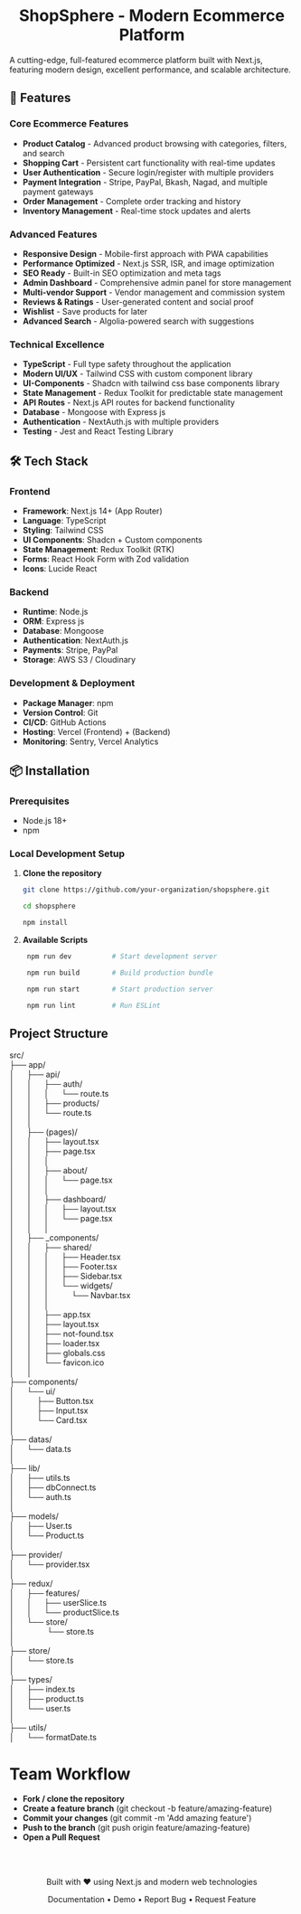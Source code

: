 <h1 align="center">ShopSphere - Modern Ecommerce Platform</h1>


A cutting-edge, full-featured ecommerce platform built with Next.js, featuring modern design, excellent performance, and scalable architecture.


## 🚀 Features

### Core Ecommerce Features
- **Product Catalog** - Advanced product browsing with categories, filters, and search
- **Shopping Cart** - Persistent cart functionality with real-time updates
- **User Authentication** - Secure login/register with multiple providers
- **Payment Integration** - Stripe, PayPal, Bkash, Nagad, and multiple payment gateways
- **Order Management** - Complete order tracking and history
- **Inventory Management** - Real-time stock updates and alerts

### Advanced Features
- **Responsive Design** - Mobile-first approach with PWA capabilities
- **Performance Optimized** - Next.js SSR, ISR, and image optimization
- **SEO Ready** - Built-in SEO optimization and meta tags
- **Admin Dashboard** - Comprehensive admin panel for store management
- **Multi-vendor Support** - Vendor management and commission system
- **Reviews & Ratings** - User-generated content and social proof
- **Wishlist** - Save products for later
- **Advanced Search** - Algolia-powered search with suggestions

### Technical Excellence
- **TypeScript** - Full type safety throughout the application
- **Modern UI/UX** - Tailwind CSS with custom component library
- **UI-Components** - Shadcn with tailwind css base components library
- **State Management** - Redux Toolkit for predictable state management
- **API Routes** - Next.js API routes for backend functionality
- **Database** - Mongoose with Express js
- **Authentication** - NextAuth.js with multiple providers
- **Testing** - Jest and React Testing Library

## 🛠 Tech Stack

### Frontend
- **Framework**: Next.js 14+ (App Router)
- **Language**: TypeScript
- **Styling**: Tailwind CSS
- **UI Components**: Shadcn + Custom components
- **State Management**: Redux Toolkit (RTK)
- **Forms**: React Hook Form with Zod validation
- **Icons**: Lucide React

### Backend
- **Runtime**: Node.js
- **ORM**: Express js
- **Database**: Mongoose
- **Authentication**: NextAuth.js
- **Payments**: Stripe, PayPal
- **Storage**: AWS S3 / Cloudinary

### Development & Deployment
- **Package Manager**: npm
- **Version Control**: Git
- **CI/CD**: GitHub Actions
- **Hosting**: Vercel (Frontend) +  (Backend)
- **Monitoring**: Sentry, Vercel Analytics

## 📦 Installation

### Prerequisites
- Node.js 18+ 
- npm

### Local Development Setup

1. **Clone the repository**
   ```bash
   git clone https://github.com/your-organization/shopsphere.git

   cd shopsphere

   npm install

1. **Available Scripts**
   ```bash
    npm run dev          # Start development server

    npm run build        # Build production bundle

    npm run start        # Start production server

    npm run lint         # Run ESLint

## Project Structure
src/ </br>
├── app/ </br>
│ &emsp; ├── api/</br>
│ &emsp; │ &emsp; ├── auth/</br>
│ &emsp; │ &emsp; │ &emsp; └── route.ts</br>
│ &emsp; │ &emsp; ├── products/</br>
│ &emsp; │ &emsp; └── route.ts</br>
│ &emsp; │ </br>
│ &emsp; ├── (pages)/ </br>
│ &emsp; │ &emsp; ├── layout.tsx</br>
│ &emsp; │ &emsp; ├── page.tsx</br>
│ &emsp; │ &emsp; │ &emsp; </br>
│ &emsp; │ &emsp; ├── about/</br>
│ &emsp; │ &emsp; │ &emsp; └── page.tsx</br>
│ &emsp; │ &emsp; │ &emsp; </br>
│ &emsp; │ &emsp; ├── dashboard/</br>
│ &emsp; │ &emsp; │ &emsp; ├── layout.tsx</br>
│ &emsp; │ &emsp; │ &emsp; └── page.tsx</br>
│ &emsp; │ &emsp; │ </br>
│ &emsp; ├── \_components/</b>  
│ &emsp; │ &emsp; ├── shared/</br>
│ &emsp; │ &emsp; │ &emsp; ├── Header.tsx</br>
│ &emsp; │ &emsp; │ &emsp; ├── Footer.tsx</br>
│ &emsp; │ &emsp; │ &emsp; ├── Sidebar.tsx</br>
│ &emsp; │ &emsp; │ &emsp; └── widgets/</br>
│ &emsp; │ &emsp; │ &emsp; &emsp; └── Navbar.tsx</br>
│ &emsp; │ &emsp; │ </br>
│ &emsp; │ &emsp; ├── app.tsx</br>
│ &emsp; │ &emsp; ├── layout.tsx</br>
│ &emsp; │ &emsp; ├── not-found.tsx</br>
│ &emsp; │ &emsp; ├── loader.tsx</br>
│ &emsp; │ &emsp; ├── globals.css</br>
│ &emsp; │ &emsp; └── favicon.ico</br>
│ &emsp; │ &emsp; </br>
├── components/</br>
│ &emsp; └── ui/</br>
│ &emsp; &emsp; ├── Button.tsx</br>
│ &emsp; &emsp; ├── Input.tsx</br>
│ &emsp; &emsp; └── Card.tsx</br>
│ </br>
├── datas/</br>
│ &emsp; └── data.ts</br>
│ &emsp; </br>
├── lib/</br>
│ &emsp; ├── utils.ts</br>
│ &emsp; ├── dbConnect.ts</br>
│ &emsp; └── auth.ts</br>
│ &emsp; </br>
├── models/</br>
│ &emsp; ├── User.ts</br>
│ &emsp; └── Product.ts</br>
│ &emsp; </br>
├── provider/</br>
│ &emsp; └── provider.tsx</br>
│ &emsp; </br>
├── redux/</br>
│ &emsp; ├── features/</br>
│ &emsp; │ &emsp; ├── userSlice.ts</br>
│ &emsp; │ &emsp; └── productSlice.ts</br>
│ &emsp; └── store/</br>
│ &emsp; &emsp; &emsp; └── store.ts</br>
│ &emsp; </br>
├── store/</br>
│ &emsp; └── store.ts</br>
│ &emsp; </br>
├── types/</br>
│ &emsp; ├── index.ts</br>
│ &emsp; ├── product.ts</br>
│ &emsp; └── user.ts</br>
│ &emsp; </br>
├── utils/</br>
│ &emsp; └── formatDate.ts</br>



# Team Workflow
- **Fork / clone the repository**
- **Create a feature branch** (git checkout -b feature/amazing-feature)
- **Commit your changes** (git commit -m 'Add amazing feature')
- **Push to the branch** (git push origin feature/amazing-feature)
- **Open a Pull Request**

</br></br>

<div align="center">
Built with ❤️ using Next.js and modern web technologies

Documentation • Demo • Report Bug • Request Feature
</div>